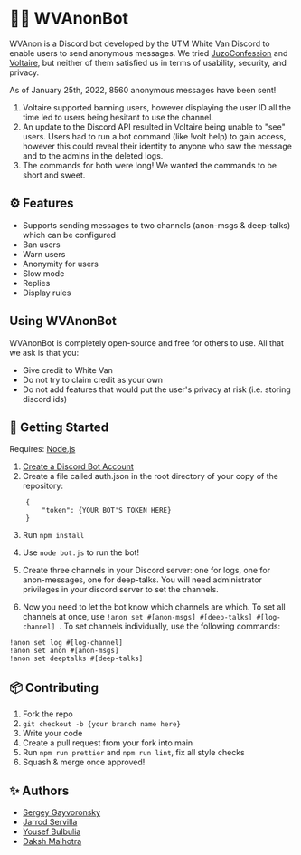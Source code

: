 # 🤫🤖 WVAnonBot

WVAnon is a Discord bot developed by the UTM White Van Discord to enable users to send anonymous messages. We tried <a href="https://disforge.com/bot/288-juzoconfession">JuzoConfession</a> and <a href="https://nminchow.github.io/VoltaireWeb/">Voltaire</a>, but neither of them satisfied us in terms of usability, security, and privacy.

As of January 25th, 2022, 8560 anonymous messages have been sent!

1. Voltaire supported banning users, however displaying the user ID all the time led to users being hesitant to use the channel.
2. An update to the Discord API resulted in Voltaire being unable to "see" users. Users had to run a bot command (like !volt help) to gain access, however this could reveal their identity to anyone who saw the message and to the admins in the deleted logs.
3. The commands for both were long! We wanted the commands to be short and sweet.

## ⚙️ Features

- Supports sending messages to two channels (anon-msgs & deep-talks) which can be configured
- Ban users
- Warn users
- Anonymity for users
- Slow mode
- Replies
- Display rules

## Using WVAnonBot

WVAnonBot is completely open-source and free for others to use. All that we ask is that you:

- Give credit to White Van
- Do not try to claim credit as your own
- Do not add features that would put the user's privacy at risk (i.e. storing discord ids)

## 🚀 Getting Started

Requires: <a href="https://nodejs.org/en/">Node.js</a>

1. <a href="https://discordpy.readthedocs.io/en/latest/discord.html">Create a Discord Bot Account</a>
2. Create a file called auth.json in the root directory of your copy of the repository:

```
    {
        "token": {YOUR BOT'S TOKEN HERE}
    }
```

3. Run `npm install`

4. Use `node bot.js` to run the bot!

5. Create three channels in your Discord server: one for logs, one for anon-messages, one for deep-talks.
   You will need administrator privileges in your discord server to set the channels.

6. Now you need to let the bot know which channels are which. To set all channels at once, use `!anon set #[anon-msgs] #[deep-talks] #[log-channel] `. To set channels individually, use the
   following commands:

```
!anon set log #[log-channel]
!anon set anon #[anon-msgs]
!anon set deeptalks #[deep-talks]
```

## 📦 Contributing

1. Fork the repo
2. `git checkout -b {your branch name here}`
3. Write your code
4. Create a pull request from your fork into main
5. Run `npm run prettier` and `npm run lint`, fix all style checks
6. Squash & merge once approved!

## ✨ Authors

- <a href="https://github.com/SergeyGV">Sergey Gayvoronsky</a>
- <a href="https://github.com/jcserv">Jarrod Servilla</a>
- <a href="https://github.com/CometWhoosh">Yousef Bulbulia</a>
- <a href="https://github.com/DakshChan">Daksh Malhotra</a>
